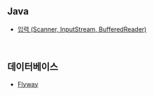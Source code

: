 ## Java
- [입력 (Scanner, InputStream, BufferedReader)](https://github.com/KEJ94/TIL/blob/main/Java/입력.md)

<br>

## 데이터베이스
- [Flyway](https://github.com/KEJ94/TIL/blob/main/DB/Flyway.md)

